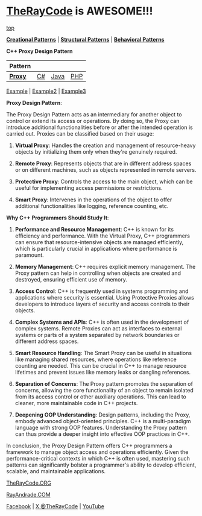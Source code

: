 # [TheRayCode](../../../README.md) is AWESOME!!!

[top](../README.md)

**[Creational Patterns](../README.md)** | **[Structural Patterns](../../Structural/README.md)** | **[Behavioral Patterns](../../Behavioral/README.md)**

**C++ Proxy Design Pattern**

|Pattern|   |   |   |
|---|---|---|---|
| [**Proxy**](README.md) | [C#](../../../Csharp/Structural/Flyweight/README.md) | [Java](../../../Java/Structural/Flyweight/README.md) | [PHP](../../../PHP/Structural/Flyweight/README.md) |

[Example](Example/README.md) | [Example2](Example2/README.md) | [Example3](Example3/README.md) 

**Proxy Design Pattern**:

The Proxy Design Pattern acts as an intermediary for another object to control or extend its access or operations. By doing so, the Proxy can introduce additional functionalities before or after the intended operation is carried out. Proxies can be classified based on their usage:

1. **Virtual Proxy**: Handles the creation and management of resource-heavy objects by initializing them only when they're genuinely required.
  
2. **Remote Proxy**: Represents objects that are in different address spaces or on different machines, such as objects represented in remote servers.

3. **Protective Proxy**: Controls the access to the main object, which can be useful for implementing access permissions or restrictions.

4. **Smart Proxy**: Intervenes in the operations of the object to offer additional functionalities like logging, reference counting, etc.

**Why C++ Programmers Should Study It**:

1. **Performance and Resource Management**: C++ is known for its efficiency and performance. With the Virtual Proxy, C++ programmers can ensure that resource-intensive objects are managed efficiently, which is particularly crucial in applications where performance is paramount.

2. **Memory Management**: C++ requires explicit memory management. The Proxy pattern can help in controlling when objects are created and destroyed, ensuring efficient use of memory.

3. **Access Control**: C++ is frequently used in systems programming and applications where security is essential. Using Protective Proxies allows developers to introduce layers of security and access controls to their objects.

4. **Complex Systems and APIs**: C++ is often used in the development of complex systems. Remote Proxies can act as interfaces to external systems or parts of a system separated by network boundaries or different address spaces.

5. **Smart Resource Handling**: The Smart Proxy can be useful in situations like managing shared resources, where operations like reference counting are needed. This can be crucial in C++ to manage resource lifetimes and prevent issues like memory leaks or dangling references.

6. **Separation of Concerns**: The Proxy pattern promotes the separation of concerns, allowing the core functionality of an object to remain isolated from its access control or other auxiliary operations. This can lead to cleaner, more maintainable code in C++ projects.

7. **Deepening OOP Understanding**: Design patterns, including the Proxy, embody advanced object-oriented principles. C++ is a multi-paradigm language with strong OOP features. Understanding the Proxy pattern can thus provide a deeper insight into effective OOP practices in C++.

In conclusion, the Proxy Design Pattern offers C++ programmers a framework to manage object access and operations efficiently. Given the performance-critical contexts in which C++ is often used, mastering such patterns can significantly bolster a programmer's ability to develop efficient, scalable, and maintainable applications.

[TheRayCode.ORG](https://www.TheRayCode.org)

[RayAndrade.COM](https://www.RayAndrade.com)

[Facebook](https://www.facebook.com/TheRayCode/) | [X @TheRayCode](https://www.x.com/TheRayCode/) | [YouTube](https://www.youtube.com/TheRayCode/)
